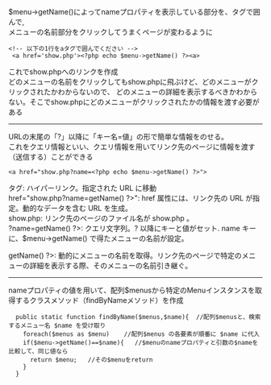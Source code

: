 $menu->getName()によってnameプロパティを表示している部分を、<a>タグで囲んで,  
メニューの名前部分をクリックしてうまくページが変わるように  
```
<!-- 以下の1行をaタグで囲んでください -->
 <a href='show.php'><?php echo $menu->getName() ?><a>
```
これでshow.phpへのリンクを作成  
どのメニューの名前をクリックしてもshow.phpに飛ぶけど、どのメニューがクリックされたかわからないので、
どのメニューの詳細を表示するべきかわからない。そこでshow.phpにどのメニューがクリックされたかの情報を渡す必要がある  
***
URLの末尾の「?」以降に「キー名=値」の形で簡単な情報をのせる。  
これをクエリ情報といい、クエリ情報を用いてリンク先のページに情報を渡す（送信する）ことができる  

```<a href="show.php?name=<?php echo $menu->getName() ?>">```

<a> タグ: ハイパーリンク。指定された URL に移動  
href="show.php?name=<?php echo $menu->getName() ?>": href 属性には、リンク先の URL が指定。動的なデータを含む URL を生成。  
show.php: リンク先のページのファイル名が show.php 。  
?name=<?php echo $menu->getName() ?>: クエリ文字列。? 以降にキーと値がセット. name キーに、$menu->getName() で得たメニューの名前が設定。  
<?php echo $menu->getName() ?>: 動的にメニューの名前を取得。リンク先のページで特定のメニューの詳細を表示する際、そのメニューの名前引き継ぐ。  
***
nameプロパティの値を用いて、配列$menusから特定のMenuインスタンスを取得するクラスメソッド（findByNameメソッド）を作成  

```// findByNameというクラスメソッドを定義してください
  public static function findByName($menus,$name){  //配列$menusと、検索するメニュー名 $name を受け取り
    foreach($menus as $menu)    //配列$menus の各要素が順番に $name に代入
    if($menu->getName()==$name){   //$menuのnameプロパティと引数の$nameを比較して、同じ値なら
      return $menu;   //その$menuをreturn
    }
  }
```
